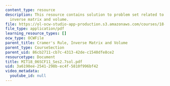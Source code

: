 ```yaml
---
content_type: resource
description: This resource contains solution to problem set related to cramer's rule,
  inverse matrix and volume.
file: https://ol-ocw-studio-app-production.s3.amazonaws.com/courses/18-06sc-linear-algebra-fall-2011/3a6198ee2541298bec4f5810f996bf42_MIT18_06SCF11_Ses2.7sol.pdf
file_type: application/pdf
learning_resource_types: []
ocw_type: OCWFile
parent_title: Cramer's Rule, Inverse Matrix and Volume
parent_type: CourseSection
parent_uid: 86cb2711-cb7c-4313-42de-c1540dfe8ce2
resourcetype: Document
title: MIT18_06SCF11_Ses2.7sol.pdf
uid: 3a6198ee-2541-298b-ec4f-5810f996bf42
video_metadata:
  youtube_id: null
---
```

